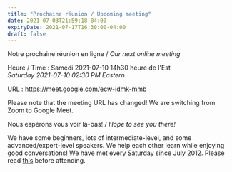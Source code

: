 ```yaml
---
title: "Prochaine réunion / Upcoming meeting"
date: 2021-07-03T21:59:18-04:00
expiryDate: 2021-07-17T16:30:00-04:00
draft: false
---
```


Notre prochaine réunion en ligne / _Our next online meeting_

Heure / Time
: Samedi 2021-07-10 14h30 heure de l'Est  
  _Saturday 2021-07-10 02:30 PM Eastern_

URL
: https://meet.google.com/ecw-idmk-mmb

Please note that the meeting URL has changed! We are switching from Zoom to Google Meet.
<!--more-->

Nous espérons vous voir là-bas! / _Hope to see you there!_

We have some beginners, lots of intermediate-level, and some advanced/expert-level speakers. We help each other learn while enjoying good conversations! We have met every Saturday since July 2012. Please read [this](/about/) before attending.
